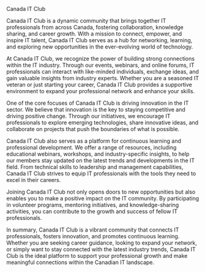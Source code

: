 Canada IT Club

Canada IT Club is a dynamic community that brings together IT professionals from across Canada, fostering collaboration, knowledge sharing, and career growth. With a mission to connect, empower, and inspire IT talent, Canada IT Club serves as a hub for networking, learning, and exploring new opportunities in the ever-evolving world of technology.

At Canada IT Club, we recognize the power of building strong connections within the IT industry. Through our events, webinars, and online forums, IT professionals can interact with like-minded individuals, exchange ideas, and gain valuable insights from industry experts. Whether you are a seasoned IT veteran or just starting your career, Canada IT Club provides a supportive environment to expand your professional network and enhance your skills.

One of the core focuses of Canada IT Club is driving innovation in the IT sector. We believe that innovation is the key to staying competitive and driving positive change. Through our initiatives, we encourage IT professionals to explore emerging technologies, share innovative ideas, and collaborate on projects that push the boundaries of what is possible.

Canada IT Club also serves as a platform for continuous learning and professional development. We offer a range of resources, including educational webinars, workshops, and industry-specific insights, to help our members stay updated on the latest trends and developments in the IT field. From technical skills to leadership and management capabilities, Canada IT Club strives to equip IT professionals with the tools they need to excel in their careers.

Joining Canada IT Club not only opens doors to new opportunities but also enables you to make a positive impact on the IT community. By participating in volunteer programs, mentoring initiatives, and knowledge-sharing activities, you can contribute to the growth and success of fellow IT professionals.

In summary, Canada IT Club is a vibrant community that connects IT professionals, fosters innovation, and promotes continuous learning. Whether you are seeking career guidance, looking to expand your network, or simply want to stay connected with the latest industry trends, Canada IT Club is the ideal platform to support your professional growth and make meaningful connections within the Canadian IT landscape.
